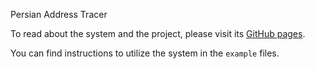 Persian Address Tracer

To read about the system and the project, please visit its [GitHub pages](https://shayeghb.github.io/PAT/).

You can find instructions to utilize the system in the `example` files.
